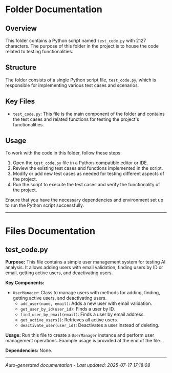 # Folder Documentation

## Overview
This folder contains a Python script named `test_code.py` with 2127 characters. The purpose of this folder in the project is to house the code related to testing functionalities.

## Structure
The folder consists of a single Python script file, `test_code.py`, which is responsible for implementing various test cases and scenarios.

## Key Files
- `test_code.py`: This file is the main component of the folder and contains the test cases and related functions for testing the project's functionalities.

## Usage
To work with the code in this folder, follow these steps:
1. Open the `test_code.py` file in a Python-compatible editor or IDE.
2. Review the existing test cases and functions implemented in the script.
3. Modify or add new test cases as needed for testing different aspects of the project.
4. Run the script to execute the test cases and verify the functionality of the project.

Ensure that you have the necessary dependencies and environment set up to run the Python script successfully.

---

# Files Documentation

## test_code.py

**Purpose:** This file contains a simple user management system for testing AI analysis. It allows adding users with email validation, finding users by ID or email, getting active users, and deactivating users.

**Key Components:**
- `UserManager`: Class to manage users with methods for adding, finding, getting active users, and deactivating users.
  - `add_user(name, email)`: Adds a new user with email validation.
  - `get_user_by_id(user_id)`: Finds a user by ID.
  - `find_user_by_email(email)`: Finds a user by email address.
  - `get_active_users()`: Retrieves all active users.
  - `deactivate_user(user_id)`: Deactivates a user instead of deleting.

**Usage:** Run this file to create a `UserManager` instance and perform user management operations. Example usage is provided at the end of the file.

**Dependencies:** None.

---
*Auto-generated documentation - Last updated: 2025-07-17 17:18:08*
